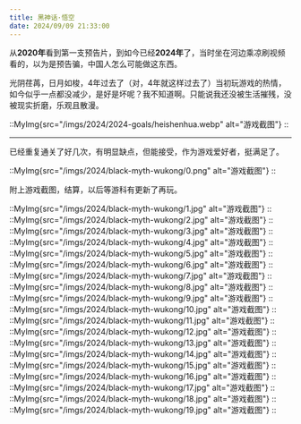 ```yaml
---
title: 黑神话·悟空
date: 2024/09/09 21:33:00
---
```


从**2020年**看到第一支预告片，到如今已经**2024年**了，当时坐在河边乘凉刷视频看的，以为是预告骗，中国人怎么可能做这东西。

光阴荏苒，日月如梭，4年过去了（对，4年就这样过去了）当初玩游戏的热情，如今似乎一点都没减少，是好是坏呢？我不知道啊。只能说我还没被生活摧残，没被现实折磨，乐观且散漫。

::MyImg{src="/imgs/2024/2024-goals/heishenhua.webp" alt="游戏截图"}
::

***

已经重复通关了好几次，有明显缺点，但能接受，作为游戏爱好者，挺满足了。

::MyImg{src="/imgs/2024/black-myth-wukong/0.png" alt="游戏截图"}
::

附上游戏截图，结算，以后等游科有更新了再玩。

::MyImg{src="/imgs/2024/black-myth-wukong/1.jpg" alt="游戏截图"}
::
::MyImg{src="/imgs/2024/black-myth-wukong/2.jpg" alt="游戏截图"}
::
::MyImg{src="/imgs/2024/black-myth-wukong/3.jpg" alt="游戏截图"}
::
::MyImg{src="/imgs/2024/black-myth-wukong/4.jpg" alt="游戏截图"}
::
::MyImg{src="/imgs/2024/black-myth-wukong/5.jpg" alt="游戏截图"}
::
::MyImg{src="/imgs/2024/black-myth-wukong/6.jpg" alt="游戏截图"}
::
::MyImg{src="/imgs/2024/black-myth-wukong/7.jpg" alt="游戏截图"}
::
::MyImg{src="/imgs/2024/black-myth-wukong/8.jpg" alt="游戏截图"}
::
::MyImg{src="/imgs/2024/black-myth-wukong/9.jpg" alt="游戏截图"}
::
::MyImg{src="/imgs/2024/black-myth-wukong/10.jpg" alt="游戏截图"}
::
::MyImg{src="/imgs/2024/black-myth-wukong/11.jpg" alt="游戏截图"}
::
::MyImg{src="/imgs/2024/black-myth-wukong/12.jpg" alt="游戏截图"}
::
::MyImg{src="/imgs/2024/black-myth-wukong/13.jpg" alt="游戏截图"}
::
::MyImg{src="/imgs/2024/black-myth-wukong/14.jpg" alt="游戏截图"}
::
::MyImg{src="/imgs/2024/black-myth-wukong/15.jpg" alt="游戏截图"}
::
::MyImg{src="/imgs/2024/black-myth-wukong/16.jpg" alt="游戏截图"}
::
::MyImg{src="/imgs/2024/black-myth-wukong/17.jpg" alt="游戏截图"}
::
::MyImg{src="/imgs/2024/black-myth-wukong/18.jpg" alt="游戏截图"}
::
::MyImg{src="/imgs/2024/black-myth-wukong/19.jpg" alt="游戏截图"}
::
